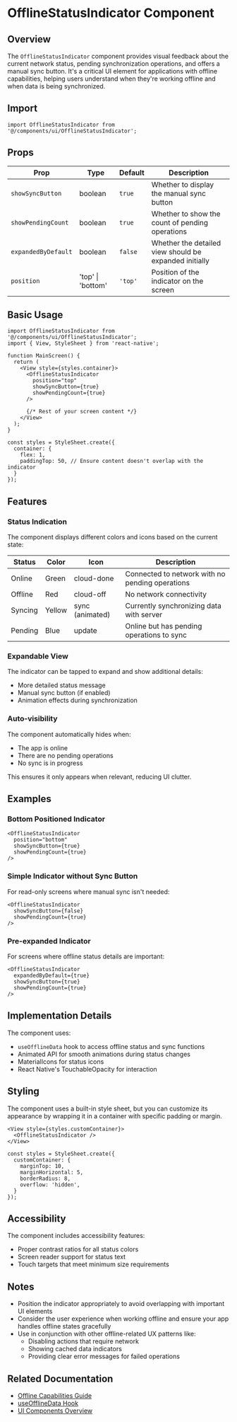# OfflineStatusIndicator Component

## Overview

The `OfflineStatusIndicator` component provides visual feedback about the current network status, pending synchronization operations, and offers a manual sync button. It's a critical UI element for applications with offline capabilities, helping users understand when they're working offline and when data is being synchronized.

## Import

```tsx
import OfflineStatusIndicator from '@/components/ui/OfflineStatusIndicator';
```

## Props

| Prop | Type | Default | Description |
|------|------|---------|-------------|
| `showSyncButton` | boolean | `true` | Whether to display the manual sync button |
| `showPendingCount` | boolean | `true` | Whether to show the count of pending operations |
| `expandedByDefault` | boolean | `false` | Whether the detailed view should be expanded initially |
| `position` | 'top' \| 'bottom' | `'top'` | Position of the indicator on the screen |

## Basic Usage

```tsx
import OfflineStatusIndicator from '@/components/ui/OfflineStatusIndicator';
import { View, StyleSheet } from 'react-native';

function MainScreen() {
  return (
    <View style={styles.container}>
      <OfflineStatusIndicator 
        position="top"
        showSyncButton={true}
        showPendingCount={true}
      />
      
      {/* Rest of your screen content */}
    </View>
  );
}

const styles = StyleSheet.create({
  container: {
    flex: 1,
    paddingTop: 50, // Ensure content doesn't overlap with the indicator
  }
});
```

## Features

### Status Indication

The component displays different colors and icons based on the current state:

| Status | Color | Icon | Description |
|--------|-------|------|-------------|
| Online | Green | cloud-done | Connected to network with no pending operations |
| Offline | Red | cloud-off | No network connectivity |
| Syncing | Yellow | sync (animated) | Currently synchronizing data with server |
| Pending | Blue | update | Online but has pending operations to sync |

### Expandable View

The indicator can be tapped to expand and show additional details:
- More detailed status message
- Manual sync button (if enabled)
- Animation effects during synchronization

### Auto-visibility

The component automatically hides when:
- The app is online
- There are no pending operations
- No sync is in progress

This ensures it only appears when relevant, reducing UI clutter.

## Examples

### Bottom Positioned Indicator

```tsx
<OfflineStatusIndicator 
  position="bottom"
  showSyncButton={true}
  showPendingCount={true}
/>
```

### Simple Indicator without Sync Button

For read-only screens where manual sync isn't needed:

```tsx
<OfflineStatusIndicator 
  showSyncButton={false}
  showPendingCount={true}
/>
```

### Pre-expanded Indicator

For screens where offline status details are important:

```tsx
<OfflineStatusIndicator 
  expandedByDefault={true}
  showSyncButton={true}
  showPendingCount={true}
/>
```

## Implementation Details

The component uses:
- `useOfflineData` hook to access offline status and sync functions
- Animated API for smooth animations during status changes
- MaterialIcons for status icons
- React Native's TouchableOpacity for interaction

## Styling

The component uses a built-in style sheet, but you can customize its appearance by wrapping it in a container with specific padding or margin.

```tsx
<View style={styles.customContainer}>
  <OfflineStatusIndicator />
</View>

const styles = StyleSheet.create({
  customContainer: {
    marginTop: 10,
    marginHorizontal: 5,
    borderRadius: 8,
    overflow: 'hidden',
  }
});
```

## Accessibility

The component includes accessibility features:
- Proper contrast ratios for all status colors
- Screen reader support for status text
- Touch targets that meet minimum size requirements

## Notes

- Position the indicator appropriately to avoid overlapping with important UI elements
- Consider the user experience when working offline and ensure your app handles offline states gracefully
- Use in conjunction with other offline-related UX patterns like:
  - Disabling actions that require network
  - Showing cached data indicators
  - Providing clear error messages for failed operations

## Related Documentation

- [Offline Capabilities Guide](../../docs/offline-capabilities-guide.md)
- [useOfflineData Hook](../../hooks/useOfflineData.README.md)
- [UI Components Overview](./README.md) 